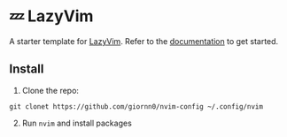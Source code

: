 # 💤 LazyVim

A starter template for [LazyVim](https://github.com/LazyVim/LazyVim).
Refer to the [documentation](https://lazyvim.github.io/installation) to get started.

## Install

1. Clone the repo:

```
git clonet https://github.com/giornn0/nvim-config ~/.config/nvim
```

2. Run `nvim` and install packages
